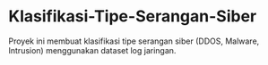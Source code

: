 # Klasifikasi-Tipe-Serangan-Siber
Proyek ini membuat klasifikasi tipe serangan siber (DDOS, Malware, Intrusion) menggunakan dataset log jaringan.
